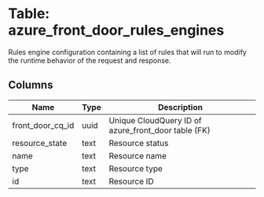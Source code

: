 
# Table: azure_front_door_rules_engines
Rules engine configuration containing a list of rules that will run to modify the runtime behavior of the request and response.
## Columns
| Name        | Type           | Description  |
| ------------- | ------------- | -----  |
|front_door_cq_id|uuid|Unique CloudQuery ID of azure_front_door table (FK)|
|resource_state|text|Resource status|
|name|text|Resource name|
|type|text|Resource type|
|id|text|Resource ID|
